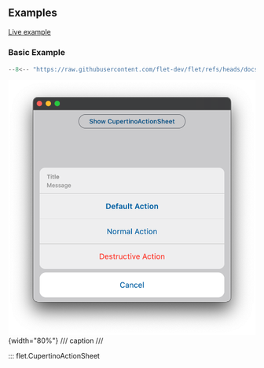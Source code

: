 ## Examples

[Live example](https://flet-controls-gallery.fly.dev/dialogs/cupertinoactionsheet)

### Basic Example

```python
--8<-- "https://raw.githubusercontent.com/flet-dev/flet/refs/heads/docs/sdk/python/examples/python/controls/cupertino-action-sheet/basic.py"
```

![basic](https://raw.githubusercontent.com/flet-dev/flet/docs/sdk/python/examples/python/controls/cupertino-action-sheet/media/basic.png){width="80%"}
/// caption
///

::: flet.CupertinoActionSheet
